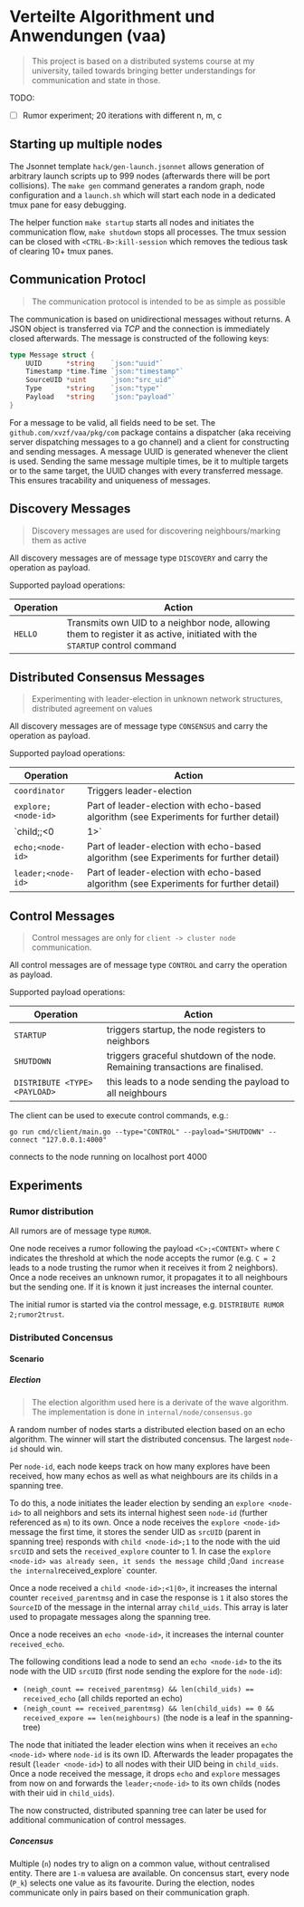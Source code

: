 # Verteilte Algorithment und Anwendungen (vaa)
> This project is based on a distributed systems course at my university, tailed towards bringing better understandings
> for communication and state in those.

TODO:
- [ ] Rumor experiment; 20 iterations with different n, m, c

## Starting up multiple nodes

The Jsonnet template `hack/gen-launch.jsonnet` allows generation of arbitrary launch scripts up to 999 nodes (afterwards there will be port collisions).
The `make gen` command generates a random graph, node configuration and a `launch.sh` which will start each node in a dedicated tmux pane for easy debugging.

The helper function `make startup` starts all nodes and initiates the communication flow, `make shutdown` stops all processes. The tmux session can be closed with `<CTRL-B>:kill-session` which removes the tedious task of clearing 10+ tmux panes.

## Communication Protocl
> The communication protocol is intended to be as simple as possible

The communication is based on unidirectional messages without returns.
A JSON object is transferred via *TCP* and the connection is immediately closed afterwards.
The message is constructed of the following keys:
```go
type Message struct {
	UUID      *string    `json:"uuid"`
	Timestamp *time.Time `json:"timestamp"`
	SourceUID *uint      `json:"src_uid"`
	Type      *string    `json:"type"`
	Payload   *string    `json:"payload"`
}
```
For a message to be valid, all fields need to be set. The `github.com/xvzf/vaa/pkg/com` package contains a dispatcher (aka receiving server dispatching messages to a go channel) and a client for constructing and sending messages. A message UUID is generated whenever the client is used. Sending the same message multiple times, be it to multiple targets or to the same target, the UUID changes with every transferred message. This ensures tracability and uniqueness of messages.

## Discovery Messages
> Discovery messages are used for discovering neighbours/marking them as active

All discovery messages are of message type `DISCOVERY` and carry the operation as payload.

Supported payload operations:

| Operation  | Action                                                                                                                      |
|------------|-----------------------------------------------------------------------------------------------------------------------------|
| `HELLO`    | Transmits own UID to a neighbor node, allowing them to register it as active, initiated with the `STARTUP` control command  |


## Distributed Consensus Messages
> Experimenting with leader-election in unknown network structures, distributed agreement on values

All discovery messages are of message type `CONSENSUS` and carry the operation as payload.

Supported payload operations:

| Operation                | Action                                                                                 |
|--------------------------|----------------------------------------------------------------------------------------|
| `coordinator`            | Triggers leader-election                                                               |
| `explore;<node-id>`      | Part of leader-election with echo-based algorithm (see Experiments for further detail) |
| `child;<node-id>;<0|1>`  | Part of leader-election with echo-based algorithm (see Experiments for further detail) |
| `echo;<node-id>`         | Part of leader-election with echo-based algorithm (see Experiments for further detail) |
| `leader;<node-id>`       | Part of leader-election with echo-based algorithm (see Experiments for further detail) |



## Control Messages
> Control messages are only for `client -> cluster node` communication.

All control messages are of message type `CONTROL` and carry the operation as payload.

Supported payload operations:

| Operation                     | Action                                                                        |
|-------------------------------|-------------------------------------------------------------------------------|
| `STARTUP`                     | triggers startup, the node registers to neighbors                             |
| `SHUTDOWN`                    | triggers graceful shutdown of the node. Remaining transactions are finalised. |
| `DISTRIBUTE <TYPE> <PAYLOAD>` | this leads to a node sending the payload to all neighbours                    |

The client can be used to execute control commands, e.g.:
```
go run cmd/client/main.go --type="CONTROL" --payload="SHUTDOWN" --connect "127.0.0.1:4000"
```
connects to the node running on localhost port 4000

## Experiments

### Rumor distribution
All rumors are of message type `RUMOR`.

One node receives a rumor following the payload `<C>;<CONTENT>` where `C` indicates the threshold at which the node accepts the rumor (e.g. `C = 2` leads to a node trusting the rumor when it receives it from 2 neighbors).
Once a node receives an unknown rumor, it propagates it to all neighbours but the sending one. If it is known it just increases the internal counter.

The initial rumor is started via the control message, e.g. `DISTRIBUTE RUMOR 2;rumor2trust`.


### Distributed Concensus

#### Scenario

##### Election
> The election algorithm used here is a derivate of the wave algorithm. The implementation is done in `internal/node/consensus.go`

A random number of nodes starts a distributed election based on an echo algorithm. The winner will start the distributed concensus.
The largest `node-id` should win.

Per `node-id`, each node keeps track on how many explores have been received, how many echos as well as what neighbours are its childs in a spanning tree.

To do this, a node initiates the leader election by sending an `explore <node-id>` to all neighbors and sets its internal highest seen `node-id` (further referenced as `m`) to its own.
Once a node receives the `explore <node-id>` message the first time, it stores the sender UID as `srcUID` (parent in spanning tree) responds with `child <node-id>;1` to the node with the uid `srcUID` and sets the `received_explore` counter to 1. In case the `explore <node-id> was already seen, it sends the message `child <node-id>;0` and increase the internal `received_explore` counter.

Once a node received a `child <node-id>;<1|0>`, it increases the internal counter `received_parentmsg` and in case the response is `1` it also stores the `SourceID` of the message in the internal array `child_uids`. This array is later used to propagate messages along the spanning tree.

Once a node receives an `echo <node-id>`, it increases the internal counter `received_echo`.

The following conditions lead a node to send an `echo <node-id>` to the its node with the UID `srcUID` (first node sending the explore for the `node-id`):
- `(neigh_count == received_parentmsg) && len(child_uids) == received_echo` (all childs reported an echo)
- `(neigh_count == received_parentmsg) && len(child_uids) == 0 && received_expore == len(neighbours)` (the node is a leaf in the spanning-tree)

The node that initiated the leader election wins when it receives an `echo <node-id>` where `node-id` is its own ID.
Afterwards the leader propagates the result (`leader <node-id>`) to all nodes with their UID being in `child_uids`.
Once a node received the message, it drops `echo` and `explore` messages from now on and forwards the `leader;<node-id>` to its own childs (nodes with their uid in `child_uids`).

The now constructed, distributed spanning tree can later be used for additional communication of control messages.

##### Concensus

Multiple (`n`) nodes try to align on a common value, without centralised entity. There are `1-m` valuesa are available.
On concensus start, every node (`P_k`) selects one value as its favourite.
During the election, nodes communicate only in pairs based on their communication graph.
